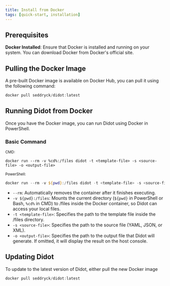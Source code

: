 ```yaml
---
title: Install from Docker
tags: [quick-start, installation]
---
```

## Prerequisites

**Docker Installed**: Ensure that Docker is installed and running on your system. You can download Docker from Docker's official site.

## Pulling the Docker Image

A pre-built Docker image is available on Docker Hub, you can pull it using the following command:

```powershell
docker pull seddryck/didot:latest
```

## Running Didot from Docker

Once you have the Docker image, you can run Didot using Docker in PowerShell.

### Basic Command

<sub>CMD:</sub>
```CMD
docker run --rm -v %cd%:/files didot -t <template-file> -s <source-file> -o <output-file>
```

<sub>PowerShell:</sub>
```powershell
docker run --rm -v ${pwd}:/files didot -t <template-file> -s <source-file> -o <output-file>
```

- `--rm`: Automatically removes the container after it finishes executing.
- `-v ${pwd}:/files`: Mounts the current directory (`${pwd}` in PowerShell or Bash, `%cd%` in CMD) to /files inside the Docker container, so Didot can access your local files.
- `-t <template-file>`: Specifies the path to the template file inside the /files directory.
- `-s <source-file>`: Specifies the path to the source file (YAML, JSON, or XML).
- `-o <output-file>`: Specifies the path to the output file that Didot will generate. If omitted, it will display the result on the host console.

## Updating Didot

To update to the latest version of Didot, either pull the new Docker image

```powershell
docker pull seddryck/didot:latest
```
